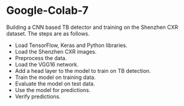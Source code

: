 # Google-Colab-7
Building a CNN based TB detector and training on the Shenzhen CXR dataset. The steps are as follows.

- Load TensorFlow, Keras and Python libraries.
- Load the Shenzhen CXR images.
- Preprocess the data.
- Load the VGG16 network.
- Add a head layer to the model to train on TB detection.
- Train the model on training data.
- Evaluate the model on test data.
- Use the model for predictions.
- Verify predictions.
